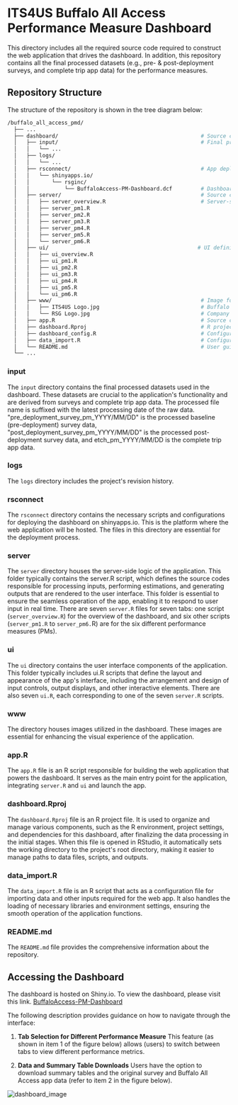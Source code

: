 # ITS4US Buffalo All Access Performance Measure Dashboard
This directory includes all the required source code required to construct the web application that drives the dashboard. In addition, this repository contains all the final processed datasets (e.g., pre- & post-deployment surveys, and complete trip app data) for the performance measures. 
  
## Repository Structure
The structure of the repository is shown in the tree diagram below:

```bash
/buffalo_all_access_pmd/
  ├── ...
  ├── dashboard/                                             # Source code for building a dashboard web app
  │   ├── input/                                             # Final processed data folder
  │   │   └── ...
  │   ├── logs/
  │   │   └── ...
  │   ├── rsconnect/                                         # App deployment configurations for shinyapps.io
  │   │   └── shinyapps.io/
  │   │       └── rsginc/
  │   │           └── BuffaloAccess-PM-Dashboard.dcf         # Dashboard configuration files
  │   ├── server/                                            # Source code for each dashboard tab for the PMs      
  │   │   ├── server_overview.R                              # Server-side logic for the app
  │   │   ├── server_pm1.R
  │   │   ├── server_pm2.R
  │   │   ├── server_pm3.R
  │   │   ├── server_pm4.R
  │   │   ├── server_pm5.R
  │   │   └── server_pm6.R
  │   ├── ui/                                               # UI definition for the app that defines the layout and user interface                                          
  │   │   ├── ui_overview.R
  │   │   ├── ui_pm1.R
  │   │   ├── ui_pm2.R
  │   │   ├── ui_pm3.R
  │   │   ├── ui_pm4.R
  │   │   ├── ui_pm5.R
  │   │   └── ui_pm6.R                                
  │   ├── www/                                               # Image folder
  │   │   ├── ITS4US Logo.jpg                                # Buffalo All Access logo
  │   │   └── RSG Logo.jpg                                   # Company logo (RSG)
  │   ├── app.R                                              # Source code (app file) to launch the app
  │   ├── dashboard.Rproj                                    # R project file for the app
  │   ├── dashboard_config.R                                 # Configuration script for the dashboard 
  │   ├── data_import.R                                      # Configuration file to import data and other inputs, load the necessary libraries and environment
  │   └── README.md                                          # User guide
  └── ...
```

### **input**
The `input` directory contains the final processed datasets used in the dashboard. These datasets are crucial to the application's functionality and are derived from surveys and complete trip app data. The processed file name is suffixed with the latest processing date of the raw data. "pre_deployment_survey_pm_YYYY/MM/DD" is the processed baseline (pre-deployment) survey data, "post_deployment_survey_pm_YYYY/MM/DD" is the processed post-deployment survey data, and etch_pm_YYYY/MM/DD is the complete trip app data. 

### **logs** 
The `logs` directory includes the project's revision history.

### **rsconnect**
The `rsconnect` directory contains the necessary scripts and configurations for deploying the dashboard on shinyapps.io. This is the platform where the web application will be hosted.
The files in this directory are essential for the deployment process.

### **server**
The `server` directory houses the server-side logic of the application. This folder typically contains the server.R script, which defines the source codes responsible for processing inputs, performing estimations, and generating outputs that are rendered to the user interface. This folder is essential to ensure the seamless operation of the app, enabling it to respond to user input in real time. There are seven `server.R` files for seven tabs: one script (`server_overview.R`) for the overview of the dashboard, and six other scripts (`server_pm1.R` to `server_pm6.`R) are for the six different performance measures (PMs).

### **ui**
The `ui` directory contains the user interface components of the application. This folder typically includes ui.R scripts that define the layout and appearance of the app's interface, including the arrangement and design of input controls, output displays, and other interactive elements. There are also seven `ui.R`, each corresponding to one of the seven `server.R` scripts.

### **www**
The directory houses images utilized in the dashboard. These images are essential for enhancing the visual experience of the application.

### **app.R**
The `app.R` file is an R script responsible for building the web application that powers the dashboard. It serves as the main entry point for the application, integrating `server.R` and `ui` and launch the app.

### **dashboard.Rproj** 
The `dashboard.Rproj` file is an R project file. It is used to organize and manage various components, such as the R environment, project settings, and dependencies for this dashboard, after finalizing the data processing in the initial stages. When this file is opened in RStudio, it automatically sets the working directory to the project's root directory, making it easier to manage paths to data files, scripts, and outputs. 

### **data_import.R**
The `data_import.R` file is an R script that acts as a configuration file for importing data and other inputs required for the web app. It also handles the loading of necessary libraries and environment settings, ensuring the smooth operation of the application functions.

### **README.md**
The `README.md` file provides the comprehensive information about the repository. 

## Accessing the Dashboard
The dashboard is hosted on Shiny.io. To view the dashboard, please visit this link. [BuffaloAccess-PM-Dashboard](https://rsginc.shinyapps.io/BuffaloAccess-PM-Dashboard/)

The following description provides guidance on how to navigate through the interface:

1. **Tab Selection for Different Performance Measure**
  This feature (as shown in item 1 of the figure below) allows (users) to switch between tabs to view different performance metrics. 
  
2. **Data and Summary Table Downloads**
  Users have the option to download summary tables and the original survey and Buffalo All Access app data (refer to item 2 in the figure below).



![dashboard_image](https://github.com/user-attachments/assets/1efd35f5-74a6-4624-93e6-689b6893e133)


















